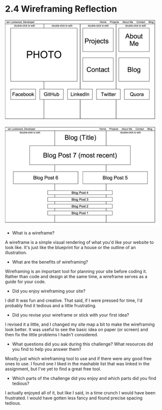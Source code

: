 # 2.4 Wireframing Reflection

![Index Wireframe](/week-2/imgs/wireframe-index.png)

![Blog Index Wireframe](/week-2/imgs/wireframe-blog-index.png)

- What is a wireframe?

A wireframe is a simple visual rendering of what you'd like your website to look like. It's just like the blueprint for a house or the outline of an illustration.

- What are the benefits of wireframing?

Wireframing is an important tool for planning your site before coding it. Rather than code and design at the same time, a wireframe serves as a guide for your code.

- Did you enjoy wireframing your site?

I did! It was fun and creative. That said, if I were pressed for time, I'd probably find it tedious and a little frustrating.

- Did you revise your wireframe or stick with your first idea?

I revised it a little, and I changed my site map a bit to make the wireframing look better. It was useful to see the basic idea on paper (or screen) and then fix the little problems I hadn't considered.

- What questions did you ask during this challenge? What resources did you find to help you answer them?

Mostly just which wireframing tool to use and if there were any good free ones to use. I found one I liked in the mashable list that was linked in the assignment, but I've yet to find a great free tool.

- Which parts of the challenge did you enjoy and which parts did you find tedious?

I actually enjoyed all of it, but like I said, in a time crunch I would have been frustrated. I would have gotten less fancy and found precise spacing tedious.
